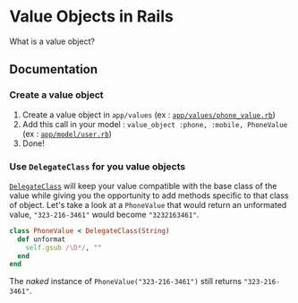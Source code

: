 # Value Objects in Rails

What is a value object?

## Documentation

### Create a value object

1. Create a value object in `app/values` (ex : [`app/values/phone_value.rb`](test/dummy/app/values/phone_value.rb))
2. Add this call in your model : `value_object :phone, :mobile, PhoneValue` (ex : [`app/model/user.rb`](test/dummy/app/models/user.rb))
3. Done!

### Use `DelegateClass` for you value objects

[`DelegateClass`](http://ruby-doc.org/stdlib-2.3.0/libdoc/delegate/rdoc/Object.html) will keep your value compatible with the base class of the value while giving you the opportunity to add methods specific to that class of object. Let's take a look at a `PhoneValue` that would return an unformated value, `"323-216-3461"` would become `"3232163461"`.

````ruby
class PhoneValue < DelegateClass(String)
  def unformat
    self.gsub /\D*/, ""
  end
end
````

The _naked_ instance of `PhoneValue("323-216-3461")` still returns `"323-216-3461"`.

###

